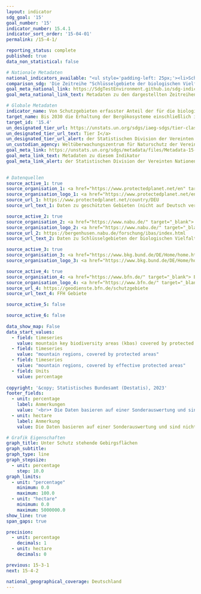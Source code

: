 ```yaml
---
layout: indicator    
sdg_goal: '15'    
goal_number: '15'    
indicator_number: 15.4.1    
indicator_sort_order: '15-04-01'    
permalink: /15-4-1/    

reporting_status: complete    
published: true    
data_non_statistical: false    

# Nationale Metadaten    
national_indicators_available: "<ul style='padding-left: 25px;'><li>Schlüsselgebiete der biologischen Vielfalt in Gebirgen, die unter Schutz stehen</li> <li> Flächen in Gebirgen, die unter Schutz stehen</li> <li> Flächen in Gebirgen, die unter effektivem Schutz stehen</li></ul>"    
comparison_sdg: 'Die Zeitreihe "Schlüsselgebiete der biologischen Vielfalt in Gebirgen, die unter Schutz stehen" entspricht teilweise den globalen Metadaten. Die Zeitreihen "Flächen in Gebirgen, die unter Schutz stehen" und "Flächen in Gebirgen, die unter effektivem Schutz stehen" bieten zusätzliche Informationen.'    
goal_meta_national_link: https://SdgTestEnvironment.github.io/sdg-indicators/public/Meta/15.4.1.pdf
goal_meta_national_link_text: Metadaten zu den dargestellten Zeitreihen    

# Globale Metadaten    
indicator_name: Von Schutzgebieten erfasster Anteil der für die biologische Vielfalt bedeutsamen Gebiete in den Bergen    
target_name: Bis 2030 die Erhaltung der Bergökosysteme einschließlich ihrer biologischen Vielfalt sicherstellen, um ihre Fähigkeit zur Erbringung wesentlichen Nutzens für die nachhaltige Entwicklung zu stärken    
target_id: '15.4'    
un_designated_tier_url: https://unstats.un.org/sdgs/iaeg-sdgs/tier-classification/'    
un_designated_tier_url_text: Tier I</a>    
un_designated_tier_url_alert: der Statistischen Division der Vereinten Nationen    
un_custodian_agency: Weltüberwachungszentrum für Naturschutz der Vereinten Nationen (UNEP-WCMC)<br>Umweltprogramm der Vereinten Nationen (UNEP)<br>Internationale Union zur Bewahrung der Natur (IUCN)    
goal_meta_link: https://unstats.un.org/sdgs/metadata/files/Metadata-15-04-01.pdf    
goal_meta_link_text: Metadaten zu diesem Indikator    
goal_meta_link_alert: der Statistischen Division der Vereinten Nationen    
    

# Datenquellen
source_active_1: true
source_organisation_1: <a href="https://www.protectedplanet.net/en" target="_blank"> Protected Planet </a>
source_organisation_logo_1: <a href="https://www.protectedplanet.net/en" target="_blank"><img src="https://sdg-indikatoren.de/public/OrgImgDe/pp.png" alt="Logo pp" style="height:60px; width:148px"/></a>
source_url_1: https://www.protectedplanet.net/country/DEU
source_url_text_1: Daten zu geschützten Gebieten (nicht auf Deutsch verfügbar)

source_active_2: true
source_organisation_2: <a href="https://www.nabu.de/" target="_blank"> NABU – Naturschutzbund Deutschland e.V. </a>
source_organisation_logo_2: <a href="https://www.nabu.de/" target="_blank"><img src="https://sdg-indikatoren.de/public/OrgImgDe/nabu.png" alt="Logo nabu" style="height:60px; width:148px"/></a>
source_url_2: https://bergenhusen.nabu.de/forschung/ibas/index.html
source_url_text_2: Daten zu Schlüsselgebieten der biologischen Vielfalt

source_active_3: true
source_organisation_3: <a href="https://www.bkg.bund.de/DE/Home/home.html" target="_blank"> Bundesamt für Kartographie und Geodäsie (BKG) </a>
source_organisation_logo_3: <a href="https://www.bkg.bund.de/DE/Home/home.html" target="_blank"><img src="https://sdg-indikatoren.de/public/OrgImgDe/bkg.png" alt="Logo bkg" style="height:60px; width:148px"/></a>

source_active_4: true
source_organisation_4: <a href="https://www.bfn.de/" target="_blank"> Bundesamt für Naturschutz (BfN) </a>
source_organisation_logo_4: <a href="https://www.bfn.de/" target="_blank"><img src="https://sdg-indikatoren.de/public/OrgImgDe/bfn.png" alt="Logo bfn" style="height:60px; width:148px"/></a>
source_url_4: https://geodienste.bfn.de/schutzgebiete
source_url_text_4: FFH Gebiete

source_active_5: false

source_active_6: false
    
data_show_map: False    
data_start_values: 
  - field: timeseries
    value: mountain key biodiversity areas (kbas) covered by protected areas
  - field: timeseries
    value: "mountain regions, covered by protected areas"
  - field: timeseries
    value: "mountain regions, covered by effective protected areas"
  - field: Units
    value: percentage    
    
copyright: '&copy; Statistisches Bundesamt (Destatis), 2023'    
footer_fields:
  - unit: percentage
    label: Anmerkungen
    value: '<br>• Die Daten basieren auf einer Sonderauswertung und sind nicht öffentlich zugänglich.<br>• Schlüsselgebiete der biologischen Vielfalt in Gebirgen, die unter Schutz stehen: Anteil an der Gesamtfläche der Schlüsselgebiete in Gebirgen.<br>• Fläche in Gebirgen, die unter (effektivem) Schutz steht: Anteil an der gesamten Gebirgsfläche.'
  - unit: hectare
    label: Anmerkung
    value: Die Daten basieren auf einer Sonderauswertung und sind nicht öffentlich zugänglich.    

# Grafik Eigenschaften    
graph_title: Unter Schutz stehende Gebirgsflächen
graph_subtitle:     
graph_type: line
graph_stepsize: 
  - unit: percentage
    step: 10.0    
graph_limits:
  - unit: "percentage"
    minimum: 0.0
    maximum: 100.0
  - unit: "hectare"
    minimum: 0.0
    maximum: 5000000.0
show_line: true
span_gaps: true

precision:
  - unit: percentage
    decimals: 1
  - unit: hectare
    decimals: 0    

previous: 15-3-1    
next: 15-4-2    

national_geographical_coverage: Deutschland    
---
```


<span></span>